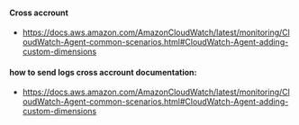 

#### Cross accrount
* https://docs.aws.amazon.com/AmazonCloudWatch/latest/monitoring/CloudWatch-Agent-common-scenarios.html#CloudWatch-Agent-adding-custom-dimensions 

#### how to send logs cross accrount documentation:
* https://docs.aws.amazon.com/AmazonCloudWatch/latest/monitoring/CloudWatch-Agent-common-scenarios.html#CloudWatch-Agent-adding-custom-dimensions 